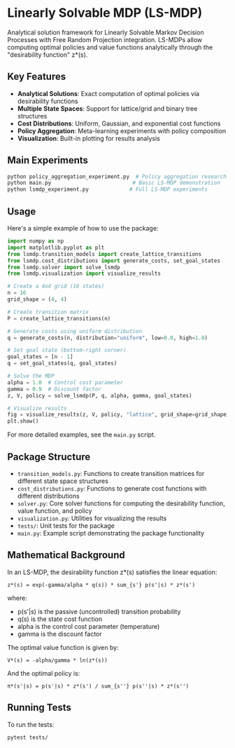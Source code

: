 # Linearly Solvable MDP (LS-MDP)

Analytical solution framework for Linearly Solvable Markov Decision Processes with Free Random Projection integration. LS-MDPs allow computing optimal policies and value functions analytically through the "desirability function" z*(s).

## Key Features

- **Analytical Solutions**: Exact computation of optimal policies via desirability functions
- **Multiple State Spaces**: Support for lattice/grid and binary tree structures  
- **Cost Distributions**: Uniform, Gaussian, and exponential cost functions
- **Policy Aggregation**: Meta-learning experiments with policy composition
- **Visualization**: Built-in plotting for results analysis

## Main Experiments

```bash
python policy_aggregation_experiment.py  # Policy aggregation research
python main.py                          # Basic LS-MDP demonstration
python lsmdp_experiment.py             # Full LS-MDP experiments
```

## Usage

Here's a simple example of how to use the package:

```python
import numpy as np
import matplotlib.pyplot as plt
from lsmdp.transition_models import create_lattice_transitions
from lsmdp.cost_distributions import generate_costs, set_goal_states
from lsmdp.solver import solve_lsmdp
from lsmdp.visualization import visualize_results

# Create a 4x4 grid (16 states)
n = 16
grid_shape = (4, 4)

# Create transition matrix
P = create_lattice_transitions(n)

# Generate costs using uniform distribution
q = generate_costs(n, distribution="uniform", low=0.0, high=1.0)

# Set goal state (bottom-right corner)
goal_states = [n - 1]
q = set_goal_states(q, goal_states)

# Solve the MDP
alpha = 1.0  # Control cost parameter
gamma = 0.9  # Discount factor
z, V, policy = solve_lsmdp(P, q, alpha, gamma, goal_states)

# Visualize results
fig = visualize_results(z, V, policy, "lattice", grid_shape=grid_shape)
plt.show()
```

For more detailed examples, see the `main.py` script.

## Package Structure

- `transition_models.py`: Functions to create transition matrices for different state space structures
- `cost_distributions.py`: Functions to generate cost functions with different distributions
- `solver.py`: Core solver functions for computing the desirability function, value function, and policy
- `visualization.py`: Utilities for visualizing the results
- `tests/`: Unit tests for the package
- `main.py`: Example script demonstrating the package functionality

## Mathematical Background

In an LS-MDP, the desirability function z*(s) satisfies the linear equation:

```
z*(s) = exp(-gamma/alpha * q(s)) * sum_{s'} p(s'|s) * z*(s')
```

where:
- p(s'|s) is the passive (uncontrolled) transition probability
- q(s) is the state cost function
- alpha is the control cost parameter (temperature)
- gamma is the discount factor

The optimal value function is given by:

```
V*(s) = -alpha/gamma * ln(z*(s))
```

And the optimal policy is:

```
π*(s'|s) = p(s'|s) * z*(s') / sum_{s''} p(s''|s) * z*(s'')
```

## Running Tests

To run the tests:

```bash
pytest tests/
```
